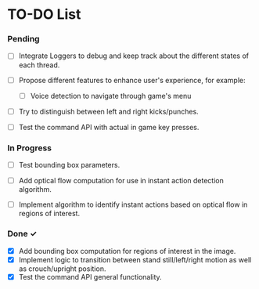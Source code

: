 # TO-DO List

### Pending

- [ ] Integrate Loggers to debug and keep track about the different states of each thread.
- [ ] Propose different features to enhance user's experience, for example:
  - [ ] Voice detection to navigate through game's menu
- [ ] Try to distinguish between left and right kicks/punches.
- [ ] Test the command API with actual in game key presses.


### In Progress

- [ ] Test bounding box parameters.
- [ ] Add optical flow computation for use in instant action detection algorithm.
- [ ] Implement algorithm to identify instant actions based on optical flow in regions of interest.


### Done ✓

- [x] Add bounding box computation for regions of interest in the image.
- [x] Implement logic to transition between stand still/left/right motion as well as crouch/upright position.
- [x] Test the command API general functionality.